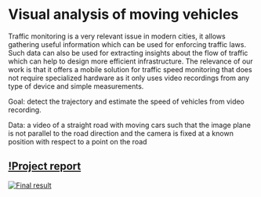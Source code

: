 # Visual analysis of moving vehicles
Traffic monitoring is a very relevant issue in modern cities, it allows
gathering useful information which can be used for enforcing traffic
laws. Such data can also be used for extracting insights about the flow
of traffic which can help to design more efficient infrastructure. The
relevance of our work is that it offers a mobile solution for traffic speed
monitoring that does not require specialized hardware as it only uses
video recordings from any type of device and simple measurements.

Goal: detect the trajectory and estimate the speed of vehicles from
video recording.

Data: a video of a straight road with moving cars such that the image
plane is not parallel to the road direction and the camera is fixed at a
known position with respect to a point on the road

## [!Project report](https://drive.google.com/file/d/1DelRDQvuz4j8TUCoUqCCtA75jZdULuAk/view?usp=sharing)

[![Final result](https://img.youtube.com/vi/tX1O7nYcmkg/0.jpg)](http://www.youtube.com/watch?v=tX1O7nYcmkg)
